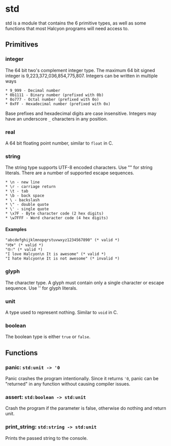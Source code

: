 # std
std is a module that contains the 6 primitive types, as well as some functions that most Halcyon programs will need access to.
## Primitives
### integer 
The 64 bit two's complement integer type.
The maximum 64 bit signed integer is 9,223,372,036,854,775,807.
Integers can be written in multiple ways
```
* 9_999 - Decimal number
* 0b1111 - Binary number (prefixed with 0b)
* 0o777 - Octal number (prefixed with 0o)
* 0xFF - Hexadecimal number (prefixed with 0x)
```
Base prefixes and hexadecimal digits are case insensitive.
Integers may have an underscore `_` characters in any position.
### real
A 64 bit floating point number, similar to `float` in C.
### string 
The string type supports UTF-8 encoded characters.
Use "" for string literals.
There are a number of supported escape sequences.
```
* \n - new line
* \r - carriage return
* \t - tab
* \b - back space
* \ - backslash
* \" - double quote
* \' - single quote
* \x7F - Byte character code (2 hex digits)
* \w7FFF - Word character code (4 hex digits)
```
#### Examples
```
"abcdefghijklmnopqrstuvwxyz1234567890" (* valid *)
"Ͱऐቕ" (* valid *)
"🤓☝️" (* valid *)
"I love Halcyon\n It is awesome" (* valid *)
"I hate Halcyon\e It is not awesome" (* invalid *)

```
### glyph
The character type.
A glyph must contain only a single character or escape sequence.
Use '' for glyph literals.
### unit
A type used to represent nothing.
Similar to `void` in C.
### boolean
The boolean type is either `true` or `false`.
## Functions 
### panic: `std:unit -> '0`
Panic crashes the program intentionally.
Since it returns `'0`, panic can be "returned" in any function without causing compiler issues.
### assert: `std:boolean -> std:unit`
Crash the program if the parameter is false, otherwise do nothing and return unit.
### print_string: `std:string -> std:unit`
Prints the passed string to the console.
